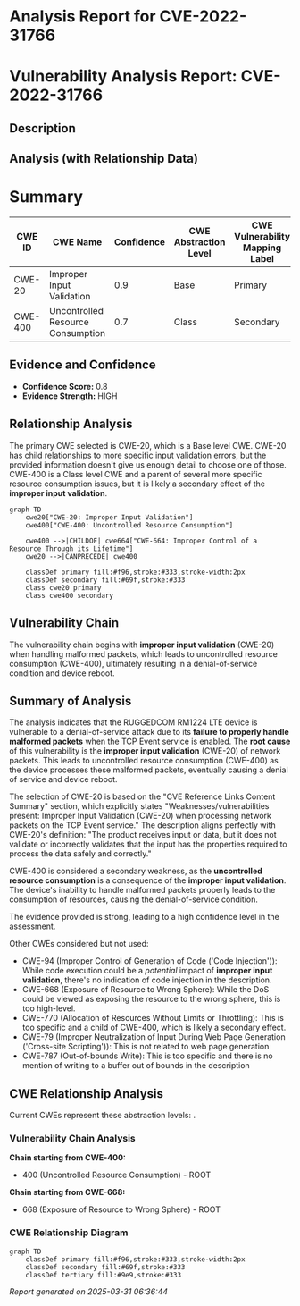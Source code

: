 # Analysis Report for CVE-2022-31766

# Vulnerability Analysis Report: CVE-2022-31766

## Description



## Analysis (with Relationship Data)

# Summary
| CWE ID | CWE Name | Confidence | CWE Abstraction Level | CWE Vulnerability Mapping Label | CWE-Vulnerability Mapping Notes |
|---|---|---|---|---|---|
| CWE-20 | Improper Input Validation | 0.9 | Base | Primary | Allowed |
| CWE-400 | Uncontrolled Resource Consumption | 0.7 | Class | Secondary | Discouraged |

## Evidence and Confidence

*   **Confidence Score:** 0.8
*   **Evidence Strength:** HIGH

## Relationship Analysis
The primary CWE selected is CWE-20, which is a Base level CWE. CWE-20 has child relationships to more specific input validation errors, but the provided information doesn't give us enough detail to choose one of those. CWE-400 is a Class level CWE and a parent of several more specific resource consumption issues, but it is likely a secondary effect of the **improper input validation**.

```mermaid
graph TD
    cwe20["CWE-20: Improper Input Validation"]
    cwe400["CWE-400: Uncontrolled Resource Consumption"]

    cwe400 -->|CHILDOF| cwe664["CWE-664: Improper Control of a Resource Through its Lifetime"]
    cwe20 -->|CANPRECEDE| cwe400

    classDef primary fill:#f96,stroke:#333,stroke-width:2px
    classDef secondary fill:#69f,stroke:#333
    class cwe20 primary
    class cwe400 secondary
```

## Vulnerability Chain
The vulnerability chain begins with **improper input validation** (CWE-20) when handling malformed packets, which leads to uncontrolled resource consumption (CWE-400), ultimately resulting in a denial-of-service condition and device reboot.

## Summary of Analysis
The analysis indicates that the RUGGEDCOM RM1224 LTE device is vulnerable to a denial-of-service attack due to its **failure to properly handle malformed packets** when the TCP Event service is enabled. The **root cause** of this vulnerability is the **improper input validation** (CWE-20) of network packets. This leads to uncontrolled resource consumption (CWE-400) as the device processes these malformed packets, eventually causing a denial of service and device reboot.

The selection of CWE-20 is based on the "CVE Reference Links Content Summary" section, which explicitly states "Weaknesses/vulnerabilities present: Improper Input Validation (CWE-20) when processing network packets on the TCP Event service." The description aligns perfectly with CWE-20's definition: "The product receives input or data, but it does not validate or incorrectly validates that the input has the properties required to process the data safely and correctly."

CWE-400 is considered a secondary weakness, as the **uncontrolled resource consumption** is a consequence of the **improper input validation**. The device's inability to handle malformed packets properly leads to the consumption of resources, causing the denial-of-service condition.

The evidence provided is strong, leading to a high confidence level in the assessment.

Other CWEs considered but not used:

*   CWE-94 (Improper Control of Generation of Code ('Code Injection')): While code execution could be a *potential* impact of **improper input validation**, there's no indication of code injection in the description.
*   CWE-668 (Exposure of Resource to Wrong Sphere): While the DoS could be viewed as exposing the resource to the wrong sphere, this is too high-level.
*   CWE-770 (Allocation of Resources Without Limits or Throttling): This is too specific and a child of CWE-400, which is likely a secondary effect.
*   CWE-79 (Improper Neutralization of Input During Web Page Generation ('Cross-site Scripting')): This is not related to web page generation
*   CWE-787 (Out-of-bounds Write): This is too specific and there is no mention of writing to a buffer out of bounds in the description


## CWE Relationship Analysis

Current CWEs represent these abstraction levels: .


### Vulnerability Chain Analysis

**Chain starting from CWE-400:**
- 400 (Uncontrolled Resource Consumption) - ROOT


**Chain starting from CWE-668:**
- 668 (Exposure of Resource to Wrong Sphere) - ROOT



### CWE Relationship Diagram

```mermaid
graph TD
    classDef primary fill:#f96,stroke:#333,stroke-width:2px
    classDef secondary fill:#69f,stroke:#333
    classDef tertiary fill:#9e9,stroke:#333
```



*Report generated on 2025-03-31 06:36:44*
